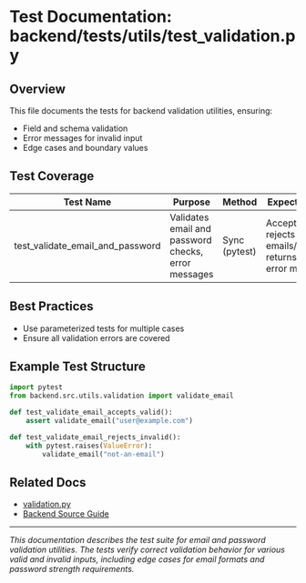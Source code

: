 # Test Documentation: backend/tests/utils/test_validation.py

## Overview

This file documents the tests for backend validation utilities, ensuring:

- Field and schema validation
- Error messages for invalid input
- Edge cases and boundary values

## Test Coverage

| Test Name                        | Purpose                                         | Method                  | Expected Results                                                                 |
|-----------------------------------|-------------------------------------------------|-------------------------|----------------------------------------------------------------------------------|
| test_validate_email_and_password  | Validates email and password checks, error messages | Sync (pytest)           | Accepts valid, rejects invalid emails/passwords; returns correct error messages   |

## Best Practices

- Use parameterized tests for multiple cases
- Ensure all validation errors are covered

## Example Test Structure

```python
import pytest
from backend.src.utils.validation import validate_email

def test_validate_email_accepts_valid():
    assert validate_email("user@example.com")

def test_validate_email_rejects_invalid():
    with pytest.raises(ValueError):
        validate_email("not-an-email")
```

## Related Docs

- [validation.py](../../backend/src/utils/validation.py.md)
- [Backend Source Guide](../../backend-source-guide.md)

---

*This documentation describes the test suite for email and password validation utilities. The tests verify correct validation behavior for various valid and invalid inputs, including edge cases for email formats and password strength requirements.*
